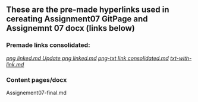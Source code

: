 ## These are the pre-made hyperlinks used in cereating Assignment07 GitPage and Assignemnt 07 docx (links below) 

### Premade links consolidated:

*[png linked.md	Update png linked.md](https://github.com/ksteve3/ITFDN100_MOD07/blob/master/docs/snips/png%20linked.md)*
*[png-txt link consolidated.md](https://github.com/ksteve3/ITFDN100_MOD07/blob/master/docs/snips/png-txt%20link%20consolidated.md)*
*[txt-with-link.md](https://github.com/ksteve3/ITFDN100_MOD07/blob/master/docs/snips/txt-with-link.md)*

### Content pages/docx

Assignement07-final.md
